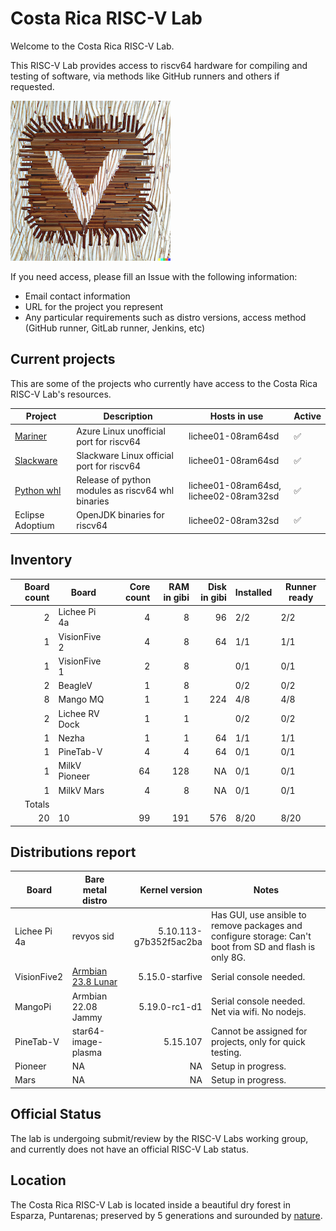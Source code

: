 # Costa Rica RISC-V Lab

Welcome to the Costa Rica RISC-V Lab.

This RISC-V Lab provides access to riscv64 hardware for compiling and testing of software, via methods like GitHub runners and others if requested.

![Costa Rica RISC-V Lab](docs/img/logo-med.png)


If you need access, please fill an Issue with the following information:
- Email contact information
- URL for the project you represent
- Any particular requirements such as distro versions, access method (GitHub runner, GitLab runner, Jenkins, etc)

## Current projects

This are some of the projects who currently have access to the Costa Rica RISC-V Lab's resources.

| Project | Description | Hosts in use | Active |
|---------|-------------|--------------|--------|
| [Mariner](https://github.com/fede2cr/CBL-Mariner) | Azure Linux unofficial port for riscv64| lichee01-08ram64sd |✅|
| [Slackware](https://github.com/fede2cr/slackware_riscv) | Slackware Linux official port for riscv64 | lichee01-08ram64sd |✅|
| [Python whl](https://github.com/fede2cr/riscv64-python-whl) | Release of python modules as riscv64 whl binaries | lichee01-08ram64sd, lichee02-08ram32sd |✅|
| Eclipse Adoptium | OpenJDK binaries for riscv64 | lichee02-08ram32sd | ✅ |

## Inventory

| Board count | Board | Core count | RAM in gibi | Disk in gibi | Installed | Runner ready |
|------------:|-------|-----------:|------------:|-------------:|-----------|--------------|
| 2           | Lichee Pi 4a|    4 |            8|           96 |        2/2|          2/2 |
| 1           | VisionFive 2|    4 |            8|           64 |        1/1|          1/1 |
| 1           | VisionFive 1|    2 |            8|              |        0/1|          0/1 |
| 2           | BeagleV     |    1 |            8|              |        0/2|          0/2 |
| 8           | Mango MQ    |    1 |            1|          224 |        4/8|          4/8 |
| 2           | Lichee RV Dock|  1 |            1|              |        0/2|          0/2 |
| 1           | Nezha         |  1 |            1|           64 |        1/1|          1/1 |
| 1           | PineTab-V      |  4 |           4 |           64 |        0/1|          0/1 |
| 1           | MilkV Pioneer | 64 |         128 |           NA |        0/1|          0/1 |
| 1           | MilkV Mars    |  4 |           8 |           NA |        0/1|          0/1 |
| Totals      |        |            |             |              |           |              |
| 20          | 10     |         99 |         191 |          576 |       8/20|         8/20 |

## Distributions report

| Board | Bare metal distro | Kernel version | Notes |
|-------|-------------------|---------------:|-------|
| Lichee Pi 4a | revyos sid | 5.10.113-g7b352f5ac2ba | Has GUI, use ansible to remove packages and configure storage: Can't boot from SD and flash is only 8G. |
| VisionFive2 | [Armbian 23.8 Lunar](https://www.armbian.com/visionfive2/) | 5.15.0-starfive | Serial console needed. |
| MangoPi | Armbian 22.08 Jammy | 5.19.0-rc1-d1 | Serial console needed. Net via wifi. No nodejs. |
| PineTab-V | star64-image-plasma | 5.15.107 | Cannot be assigned for projects, only for quick testing. | 
| Pioneer | NA | NA | Setup in progress. |
| Mars | NA| NA| Setup in progress. |

## Official Status

The lab is undergoing submit/review by the RISC-V Labs working group, and currently does not have an official RISC-V Lab status.

## Location

The Costa Rica RISC-V Lab is located inside a beautiful dry forest in Esparza, Puntarenas; preserved by 5 generations and surounded by [nature](https://www.inaturalist.org/projects/biodiversidad-en-esparza).
